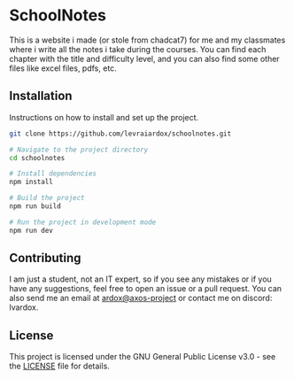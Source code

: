 # SchoolNotes

This is a website i made (or stole from chadcat7) for me and my classmates where i write all the notes i take during the courses.
You can find each chapter with the title and difficulty level, and you can also find some other files like excel files, pdfs, etc.

## Installation

Instructions on how to install and set up the project.

```bash
git clone https://github.com/levraiardox/schoolnotes.git

# Navigate to the project directory
cd schoolnotes

# Install dependencies
npm install

# Build the project
npm run build

# Run the project in development mode
npm run dev
```

## Contributing

I am just a student, not an IT expert, so if you see any mistakes or if you have any suggestions, feel free to open an issue or a pull request.
You can also send me an email at [ardox@axos-project](mailto:ardox@axos-project) or contact me on discord: lvardox.

## License

This project is licensed under the GNU General Public License v3.0 - see the [LICENSE](LICENSE) file for details.
